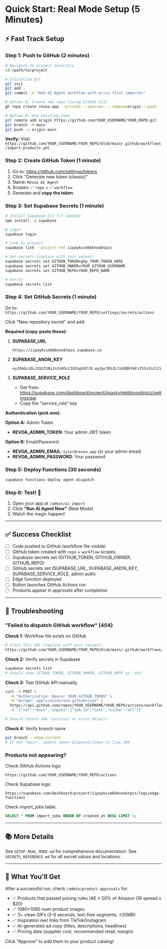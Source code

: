 # Quick Start: Real Mode Setup (5 Minutes)

## ⚡ Fast Track Setup

### Step 1: Push to GitHub (2 minutes)

```bash
# Navigate to project directory
cd /path/to/project

# Initialize git
git init
git add .
git commit -m "Add AI Agent workflow with price-first importer"

# Option A: Create new repo (using GitHub CLI)
gh repo create revoa-app --private --source=. --remote=origin --push

# Option B: Use existing repo
git remote add origin https://github.com/YOUR_USERNAME/YOUR_REPO.git
git branch -M main
git push -u origin main
```

**Verify:** Visit `https://github.com/YOUR_USERNAME/YOUR_REPO/blob/main/.github/workflows/import-products.yml`

### Step 2: Create GitHub Token (1 minute)

1. Go to: https://github.com/settings/tokens
2. Click "Generate new token (classic)"
3. Name: `Revoa AI Agent`
4. Scopes: ✅ `repo` + ✅ `workflow`
5. Generate and **copy the token**

### Step 3: Set Supabase Secrets (1 minute)

```bash
# Install Supabase CLI (if needed)
npm install -g supabase

# Login
supabase login

# Link to project
supabase link --project-ref iipaykvimkbbnoobtpzz

# Set secrets (replace with your values)
supabase secrets set GITHUB_TOKEN=ghp_YOUR_TOKEN_HERE
supabase secrets set GITHUB_OWNER=YOUR_GITHUB_USERNAME
supabase secrets set GITHUB_REPO=YOUR_REPO_NAME

# Verify
supabase secrets list
```

### Step 4: Set GitHub Secrets (1 minute)

Go to: `https://github.com/YOUR_USERNAME/YOUR_REPO/settings/secrets/actions`

Click "New repository secret" and add:

**Required (copy-paste these):**

1. **SUPABASE_URL**
   ```
   https://iipaykvimkbbnoobtpzz.supabase.co
   ```

2. **SUPABASE_ANON_KEY**
   ```
   eyJhbGciOiJIUzI1NiIsInR5cCI6IkpXVCJ9.eyJpc3MiOiJzdXBhYmFzZSIsInJlZiI6ImlpcGF5a3ZpbWtiYm5vb2J0cHp6Iiwicm9sZSI6ImFub24iLCJpYXQiOjE3NDIxNjU4MTgsImV4cCI6MjA1Nzc0MTgxOH0.qjJd6vbFZMHiTR7IA8IGtVxAzFuPbR5YHcAtLTSlUlA
   ```

3. **SUPABASE_SERVICE_ROLE**
   - Get from: https://supabase.com/dashboard/project/iipaykvimkbbnoobtpzz/settings/api
   - Copy the "service_role" key

**Authentication (pick one):**

**Option A:** Admin Token
- **REVOA_ADMIN_TOKEN**: Your admin JWT token

**Option B:** Email/Password
- **REVOA_ADMIN_EMAIL**: `tyler@revoa.app` (or your admin email)
- **REVOA_ADMIN_PASSWORD**: Your password

### Step 5: Deploy Functions (30 seconds)

```bash
supabase functions deploy agent-dispatch
```

### Step 6: Test! 🎉

1. Open your app at `/admin/ai-import`
2. Click **"Run AI Agent Now"** (Real Mode)
3. Watch the magic happen!

---

## ✅ Success Checklist

- [ ] Code pushed to GitHub (workflow file visible)
- [ ] GitHub token created with `repo` + `workflow` scopes
- [ ] Supabase secrets set (GITHUB_TOKEN, GITHUB_OWNER, GITHUB_REPO)
- [ ] GitHub secrets set (SUPABASE_URL, SUPABASE_ANON_KEY, SUPABASE_SERVICE_ROLE, admin auth)
- [ ] Edge function deployed
- [ ] Button launches GitHub Actions run
- [ ] Products appear in approvals after completion

---

## 🚨 Troubleshooting

### "Failed to dispatch GitHub workflow" (404)

**Check 1:** Workflow file exists on GitHub
```bash
# Visit this URL (replace with your values):
https://github.com/YOUR_USERNAME/YOUR_REPO/blob/main/.github/workflows/import-products.yml
```

**Check 2:** Verify secrets in Supabase
```bash
supabase secrets list
# Should show GITHUB_TOKEN, GITHUB_OWNER, GITHUB_REPO as "set"
```

**Check 3:** Test GitHub API manually
```bash
curl -X POST \
  -H "Authorization: Bearer YOUR_GITHUB_TOKEN" \
  -H "Accept: application/vnd.github+json" \
  https://api.github.com/repos/YOUR_USERNAME/YOUR_REPO/actions/workflows/import-products.yml/dispatches \
  -d '{"ref":"main","inputs":{"job_id":"test","niche":"all"}}'

# Should return 204 (success) or error details
```

**Check 4:** Verify branch name
```bash
git branch --show-current
# If not "main", update agent-dispatch/index.ts line 289
```

### Products not appearing?

Check GitHub Actions logs:
```
https://github.com/YOUR_USERNAME/YOUR_REPO/actions
```

Check Supabase logs:
```
https://supabase.com/dashboard/project/iipaykvimkbbnoobtpzz/logs/edge-functions
```

Check import_jobs table:
```sql
SELECT * FROM import_jobs ORDER BY created_at DESC LIMIT 5;
```

---

## 📚 More Details

See `SETUP_REAL_MODE.md` for comprehensive documentation.
See `SECRETS_REFERENCE.md` for all secret values and locations.

---

## 🎯 What You'll Get

After a successful run, check `/admin/product-approvals` for:

- ✅ Products that passed pricing rules (AE ≤ 50% of Amazon OR spread ≥ $20)
- ✅ 1080×1080 main product images
- ✅ 3+ clean GIFs (3-6 seconds, text-free segments, ≤20MB)
- ✅ Inspiration reel links from TikTok/Instagram
- ✅ AI-generated ad copy (titles, descriptions, headlines)
- ✅ Pricing data (supplier cost, recommended retail, margin)

Click "Approve" to add them to your product catalog!
